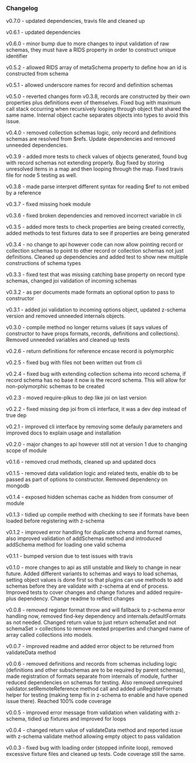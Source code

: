 ### Changelog

v0.7.0 - updated dependencies, travis file and cleaned up

v0.6.1 - updated dependencies

v0.6.0 - minor bump due to more changes to input validation of raw schemas, they must have a RIDS property in order to construct unique identifier

v0.5.2 - allowed RIDS array of metaSchema property to define how an id is constructed from schema

v0.5.1 - allowed underscore names for record and definition schemas

v0.5.0 - reverted changes form v0.3.8, records are constructed by their own properties plus definitions even of themselves.  Fixed bug with maximum call stack occurring when recursively looping through object that shared the same name.  Internal object cache separates objects into types to avoid this issue.

v0.4.0 - removed collection schemas logic, only record and definitions schemas are resolved from $refs.  Update dependencies and removed unneeded dependencies.

v0.3.9 - added more tests to check values of objects generated, found bug with record schemas not extending properly.  Bug fixed by storing unresolved items in a map and then looping through the map.  Fixed travis file for node 5 testing as well.

v0.3.8 - made parse interpret different syntax for reading $ref to not embed by a reference

v0.3.7 - fixed missing hoek module

v0.3.6 - fixed broken dependencies and removed incorrect variable in cli

v0.3.5 - added more tests to check properties are being created correctly, added methods to test fixtures data to see if properties are being generated

v0.3.4 - no change to api however code can now allow pointing record or collection schemas to point to other record or collection schemas not just definitions.  Cleaned up dependencies and added test to show new multiple constructions of schema types

v0.3.3 - fixed test that was missing catching base property on record type schemas, changed joi validation of incoming schemas

v0.3.2 - as per documents made formats an optional option to pass to constructor

v0.3.1 - added joi validation to incoming options object, updated z-schema version and removed unneeded internals objects.

v0.3.0 - compile method no longer returns values (it says values of constructor to have props formats, records, definitions and collections).  Removed unneeded variables and cleaned up tests

v0.2.6 - return definitions for reference encase record is polymorphic

v0.2.5 - fixed bug with files not been written out from cli

v0.2.4 - fixed bug with extending collection schema into record schema, if record schema has no base it now is the record schema.  This will allow for non-polymorphic schemas to be created

v0.2.3 - moved require-plkus to dep like joi on last version

v0.2.2 - fixed missing dep joi from cli interface, it was a dev dep instead of true dep

v0.2.1 - improved cli interface by removing some defauly parameters and improved docs to explain usage and installation

v0.2.0 - major changes to api however still not at version 1 due to changing scope of module

v0.1.6 - removed crud methods, cleaned up and updated docs

v0.1.5 - removed data validation logic and related tests, enable db to be passed as part of options to constructor.  Removed dependency on mongodb

v0.1.4 - exposed hidden schemas cache as hidden from consumer of module

v0.1.3 - tidied up compile method with checking to see if formats have been loaded before registering with z-schema

v0.1.2 - improved error handling for duplicate schema and format names, also improved validation of addSchemas method and introduced addSchema method for loading one valid schema

v0.1.1 - bumped version due to test issues with travis

v0.1.0 - more changes to api as still unstable and likely to change in near future.  Added different variants to schemas and ways to load schemas, setting object values is done first so that plugins can use methods to add schemas before they are validate with z-schema at end of process.  Improved tests to cover changes and change fixtures and added require-plus dependency.  Change readme to reflect changes

v0.0.8 - removed register format throw and will fallback to z-schema error handling now, removed find-key dependency and internals.defaultFormats as not needed.  Changed return value to just return schemaSet and not schemaSet > collections to remove nested properties and changed name of array called collections into models.

v0.0.7 - improved readme and added error object to be returned from validateData method

v0.0.6 - removed definitions and records from schemas including logic (definitions and other subschemas are to be required by parent schemas), made registration of formats separate from internals of module, further reduced dependencies on schemas for testing.  Also removed unrequired validator.setRemoteReference method call and added unRegisterFormats helper for testing (making temp fix in z-schema to enable and have opened issue there).  Reached 100% code coverage

v0.0.5 - improved error message from validation when validating with z-schema, tidied up fixtures and improved for loops

v0.0.4 - changed return value of validateData method and reported issue with z-schema validate method allowing empty object to pass validation

v0.0.3 - fixed bug with loading order (stopped infinite loop), removed excessive fixture files and cleaned up tests.  Code coverage still the same.
